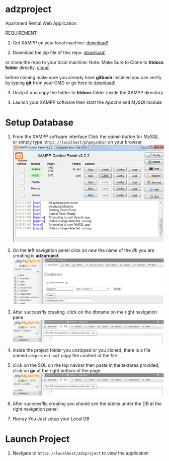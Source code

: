 # adzproject
Apartment Rental Web Application.


REQUIREMENT

1. Get XAMPP on your local machine: 
[download!](https://www.apachefriends.org/)

2. Download the zip file of this repo: 
[download!](https://github.com/mdjibril/adzproject/archive/main.zip)

or clone the repo to your local machine:
Note: Make Sure to Clone to **htdocs folder** directly.
[clone!](https://github.com/mdjibril/adzproject/archive/main.zip)
    
before cloning make sure you already have **gitbash** installed you can verify by typing **git** from your CMD or go here to 
[download!](https://git-scm.com/downloads)
 
3. Unzip it and copy the folder to **htdocs** folder inside the XAMPP directory

4. Launch your XAMPP software then start the *Apache* and *MySQl* module

# Setup Database
1. From the XAMPP software interface Click the *admin button* for MySQL
or simply type `https://localhost/phpmyadmin` on your browser
![download xampp](screenshot/xamppstart.png)

2. On the left navigation panel click on *new* the name of the *db* you are creating is **adzproject**
![Create DB](screenshot/dbcreate.png)

3. After successfly creating, click on the dbname on the right navigation pane
![Create Table](screenshot/tbcreate.png)

4. inside the project folder you unzipped or you cloned, there is a file named `adzproject.sql` copy the content of the file

5. click on the SQL on the top navbar then paste in the textarea provided, click on **go** at the right bottom of the page 
![Create Table](screenshot/tbcreate.png)

6. After successflly creating you should see the tables under the DB at the right navigation panel

7. Horray You Just setup your Local DB

# Launch Project
1. Navigate to `https://localhost/adzproject` to view the application
